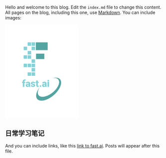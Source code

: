 Hello and welcome to this blog. Edit the `index.md` file to change this content. All pages on the blog, including this one, use [Markdown](https://guides.github.com/features/mastering-markdown/). You can include images:

![Image of fast.ai logo](images/logo.png)

## 日常学习笔记

And you can include links, like this [link to fast.ai](https://www.fast.ai). Posts will appear after this file. 
